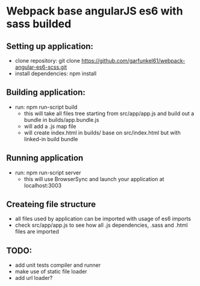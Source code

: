 Webpack base angularJS es6 with sass builded
=====

Setting up application:
-----

- clone repository: git clone https://github.com/garfunkel61/webpack-angular-es6-scss.git
- install dependencies: npm install


Building application:
-----

- run: npm run-script build
  - this will take all files tree starting from src/app/app.js and build out a bundle in builds/app.bundle.js
  - will add a .js map file
  - will create index.html in builds/ base on src/index.html but with linked-in build bundle

Running application
-----

- run: npm run-script server
  - this will use BrowserSync and launch your application at localhost:3003

Createing file structure
-----

- all files used by application can be imported with usage of es6 imports
- check src/app/app.js to see how all .js dependencies, .sass and .html files are imported

TODO:
------

- add unit tests compiler and runner
- make use of static file loader
- add url loader?
